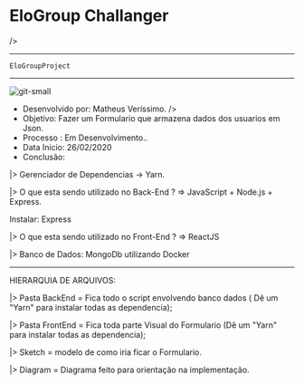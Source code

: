 # EloGroup Challanger

/>

  _______________________                     
    EloGroupProject    
  _______________________
  
  ![git-small](https://i.imgur.com/snVFDdT.png)

* Desenvolvido por: Matheus Veríssimo. />
* Objetivo: Fazer um Formulario que armazena dados dos usuarios em Json.
* Processo : Em Desenvolvimento..
* Data Inicio: 26/02/2020
* Conclusão: 

|> Gerenciador de Dependencias -> Yarn.

|> O que esta sendo utilizado no Back-End ?  =>  JavaScript + Node.js + Express.

Instalar: Express

|> O que esta sendo utilizado no Front-End ? => ReactJS 

|> Banco de Dados: MongoDb utilizando Docker

  _______________________

HIERARQUIA DE ARQUIVOS:

|> Pasta BackEnd = Fica todo o script envolvendo banco dados ( Dê um  "Yarn" para instalar todas as dependencia);

|> Pasta FrontEnd = Fica toda parte Visual do Formulario  (Dê um  "Yarn" para instalar todas as dependencia);

|> Sketch = modelo de como iria ficar o Formulario.

|> Diagram = Diagrama feito para orientação na implementação.



